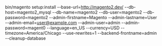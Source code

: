 bin/magento setup:install --base-url=http://magento2.dev/ --db-host=magento2_mysql --db-name=magento2 --db-user=magento2 --db-password=magento2 --admin-firstname=Magento --admin-lastname=User --admin-email=user@example.com --admin-user=admin --admin-password=magent0 --language=en_US --currency=USD --timezone=America/Chicago --use-rewrites=1 --backend-frontname=admin --cleanup-database